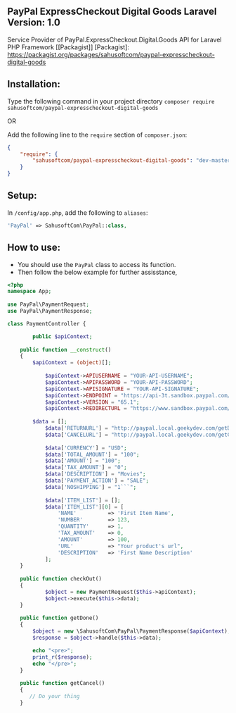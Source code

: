 ## PayPal ExpressCheckout Digital Goods Laravel Version: 1.0

Service Provider of PayPal.ExpressCheckout.Digital.Goods API for Laravel PHP Framework [[Packagist]]
[Packagist]: <https://packagist.org/packages/sahusoftcom/paypal-expresscheckout-digital-goods>

## Installation:

Type the following command in your project directory
`composer require sahusoftcom/paypal-expresscheckout-digital-goods`

OR

Add the following line to the `require` section of `composer.json`:
```json
{
    "require": {
        "sahusoftcom/paypal-expresscheckout-digital-goods": "dev-master"
    }
}
```

## Setup:

In `/config/app.php`, add the following to `aliases`:
  
```php
'PayPal' => SahusoftCom\PayPal::class,
```

## How to use:

* You should use the `PayPal` class to access its function.
* Then follow the below example for further assisstance, 

```php
<?php
namespace App;
 
use PayPal\PaymentRequest;
use PayPal\PaymentResponse;

class PaymentController {	

    	public $apiContext;
    
	public function __construct()
	{
	    $apiContext = (object)[];
		
            $apiContext->APIUSERNAME = "YOUR-API-USERNAME";
            $apiContext->APIPASSWORD = "YOUR-API-PASSWORD";
            $apiContext->APISIGNATURE = "YOUR-API-SIGNATURE";
            $apiContext->ENDPOINT = "https://api-3t.sandbox.paypal.com/nvp";
            $apiContext->VERSION = "65.1";
            $apiContext->REDIRECTURL = "https://www.sandbox.paypal.com/cgi-bin/webscr?cmd=_express-checkout&token=";
	    
	    $data = [];
            $data['RETURNURL'] = "http://paypal.local.geekydev.com/getDone";
            $data['CANCELURL'] = "http://paypal.local.geekydev.com/getCancel";
        
            $data['CURRENCY'] = "USD";
            $data['TOTAL_AMOUNT'] = "100";
            $data['AMOUNT'] = "100";
            $data['TAX_AMOUNT'] = "0";
            $data['DESCRIPTION'] = "Movies";
            $data['PAYMENT_ACTION'] = "SALE";
            $data['NOSHIPPING'] = "1```";
        
            $data['ITEM_LIST'] = [];
            $data['ITEM_LIST'][0] = [
            	'NAME'			=> 'First Item Name',
        		'NUMBER'		=> 123,
        		'QUANTITY'		=> 1,
        		'TAX_AMOUNT'	=> 0,
        		'AMOUNT'		=> 100,
        		'URL'           => "Your product's url",
        		'DESCRIPTION'	=> 'First Name Description'
            ];
	}
	
	public function checkOut()
	{
            $object = new PaymentRequest($this->apiContext);
            $object->execute($this->data);
	}
	
	public function getDone()
	{
    	$object = new \SahusoftCom\PayPal\PaymentResponse($apiContext);
    	$response = $object->handle($this->data);

    	echo "<pre>";
    	print_r($response);
    	echo "</pre>";
	}
	
	public function getCancel()
	{
	   // Do your thing
	}
```
